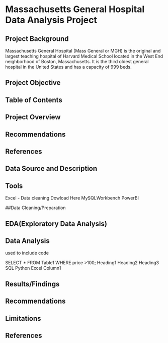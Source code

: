 # Massachusetts General Hospital Data Analysis Project
## Project Background
Massachusetts General Hospital (Mass General or MGH) is the original and largest teaching hospital of Harvard Medical School located in the West End neighborhood of Boston, Massachusetts. It is the third oldest general hospital in the United States and has a capacity of 999 beds. 
## Project Objective

## Table of Contents
## Project Overview
## Recommendations
## References

## Data Source and Description
## Tools
Excel - Data cleaning
Dowload Here
MySQLWorkbench
PowerBI

##Data Cleaning/Preparation

## EDA(Exploratory Data Analysis)

## Data Analysis
used to include code

SELECT *
FROM Table1
WHERE price >100;
Heading1	Heading2	Heading3
SQL	Python	Excel
Column1

## Results/Findings
## Recommendations
## Limitations
## References
